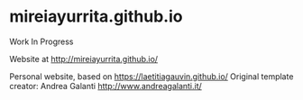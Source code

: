 # mireiayurrita.github.io

Work In Progress

Website at http://mireiayurrita.github.io/

Personal website, based on https://laetitiagauvin.github.io/
Original template creator:
			Andrea Galanti http://www.andreagalanti.it/
